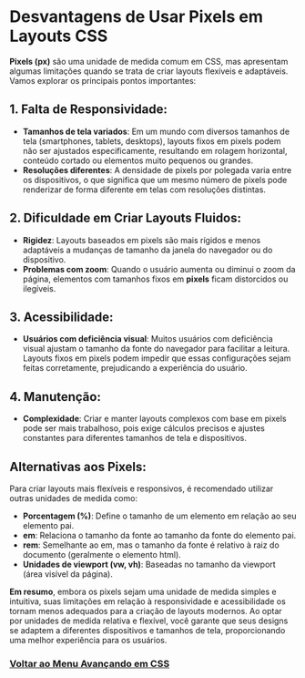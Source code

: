 # Desvantagens de Usar Pixels em Layouts CSS

**Pixels (px)** são uma unidade de medida comum em CSS, mas apresentam algumas limitações quando se trata de criar layouts flexíveis e adaptáveis. Vamos explorar os principais pontos importantes:


## 1. Falta de Responsividade:

- **Tamanhos de tela variados**: Em um mundo com diversos tamanhos de tela (smartphones, tablets, desktops), layouts fixos em pixels podem não ser ajustados especificamente, resultando em rolagem horizontal, conteúdo cortado ou elementos muito pequenos ou grandes.
- **Resoluções diferentes**: A densidade de pixels por polegada varia entre os dispositivos, o que significa que um mesmo número de pixels pode renderizar de forma diferente em telas com resoluções distintas.

## 2. Dificuldade em Criar Layouts Fluidos:

- **Rigidez**: Layouts baseados em pixels são mais rígidos e menos adaptáveis ​​a mudanças de tamanho da janela do navegador ou do dispositivo.
- **Problemas com zoom**: Quando o usuário aumenta ou diminui o zoom da página, elementos com tamanhos fixos em **pixels** ficam distorcidos ou ilegíveis.

## 3. Acessibilidade:

- **Usuários com deficiência visual**: Muitos usuários com deficiência visual ajustam o tamanho da fonte do navegador para facilitar a leitura. Layouts fixos em pixels podem impedir que essas configurações sejam feitas corretamente, prejudicando a experiência do usuário.

## 4. Manutenção:

- **Complexidade**: Criar e manter layouts complexos com base em pixels pode ser mais trabalhoso, pois exige cálculos precisos e ajustes constantes para diferentes tamanhos de tela e dispositivos.

## Alternativas aos Pixels:

Para criar layouts mais flexíveis e responsivos, é recomendado utilizar outras unidades de medida como:

- **Porcentagem (%)**: Define o tamanho de um elemento em relação ao seu elemento pai.
- **em**: Relaciona o tamanho da fonte ao tamanho da fonte do elemento pai.
- **rem**: Semelhante ao em, mas o tamanho da fonte é relativo à raiz do documento (geralmente o elemento html).
- **Unidades de viewport (vw, vh)**: Baseadas no tamanho da viewport (área visível da página).

**Em resumo**, embora os pixels sejam uma unidade de medida simples e intuitiva, suas limitações em relação à responsividade e acessibilidade os tornam menos adequados para a criação de layouts modernos. Ao optar por unidades de medida relativa e flexível, você garante que seus designs se adaptem a diferentes dispositivos e tamanhos de tela, proporcionando uma melhor experiência para os usuários.

### [Voltar ao Menu Avançando em CSS](menu.md)